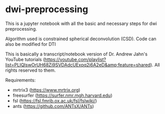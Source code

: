 # dwi-preprocessing
This is a jupyter notebook with all the basic and necessary steps for dwi preprocessing. 

Algorithm used is constrained spherical deconvolution (CSD). Code can also be modified for DTI 

This is basically a transcript/notebook version of Dr. Andrew Jahn's YouTube tutorials (https://youtube.com/playlist?list=PLIQIswOrUH68Zi9SVDAdcUExpq2i6A2eD&amp;feature=shared). All rights reserved to them.

Requirements:

- mrtrix3 (https://www.mrtrix.org)
- freesurfer (https://surfer.nmr.mgh.harvard.edu)
- fsl (https://fsl.fmrib.ox.ac.uk/fsl/fslwiki/)
- ants (https://github.com/ANTsX/ANTs)
  

